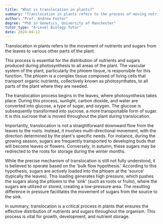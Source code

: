 ```yaml
---
title: "What is translocation in plants?"
summary: "Translocation in plants refers to the process of moving nutrients and sugars from the leaves to various other parts of the plant, essential for growth and development."
author: "Prof. Andrew Foster"
degree: "PhD in Genetics, University of Manchester"
tutor_type: "A-Level Biology Tutor"
date: 2024-04-12
---
```


Translocation in plants refers to the movement of nutrients and sugars from the leaves to various other parts of the plant.

This process is essential for the distribution of nutrients and sugars produced during photosynthesis to all areas of the plant. The vascular system of the plant, particularly the phloem tissue, is responsible for this function. The phloem is a complex tissue composed of living cells that transport organic nutrients, collectively known as photosynthates, to all parts of the plant where they are needed.

The translocation process begins in the leaves, where photosynthesis takes place. During this process, sunlight, carbon dioxide, and water are converted into glucose, a type of sugar, and oxygen. The glucose is subsequently transformed into sucrose, a more transportable form of sugar. It is this sucrose that is moved throughout the plant during translocation.

Importantly, translocation is not a straightforward downward flow from the leaves to the roots. Instead, it involves multi-directional movement, with the direction determined by the plant's specific needs. For instance, during the growing season, sugars are frequently transported to developing buds that will become leaves or flowers. Conversely, in autumn, these sugars may be redirected to the roots for storage during the winter months.

While the precise mechanism of translocation is still not fully understood, it is believed to operate based on the 'bulk flow hypothesis.' According to this hypothesis, sugars are actively loaded into the phloem at the 'source' (typically the leaves). This loading generates high pressure, which pushes the sugars along the phloem to the 'sink' (such as roots or fruits), where the sugars are utilized or stored, creating a low-pressure area. The resulting difference in pressure facilitates the movement of sugars from the source to the sink.

In summary, translocation is a critical process in plants that ensures the effective distribution of nutrients and sugars throughout the organism. This process is vital for growth, development, and nutrient storage.
    